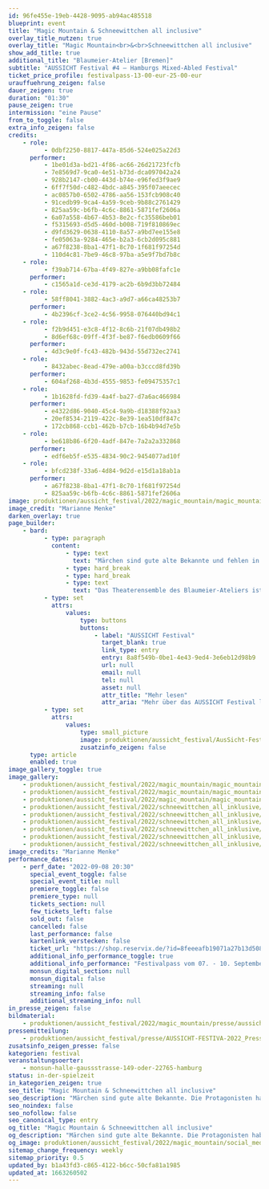 ```yaml
---
id: 96fe455e-19eb-4428-9095-ab94ac485518
blueprint: event
title: "Magic Mountain & Schneewittchen all inclusive"
overlay_title_nutzen: true
overlay_title: "Magic Mountain<br>&<br>Schneewittchen all inclusive"
show_add_title: true
additional_title: "Blaumeier-Atelier [Bremen]"
subtitle: "AUSSICHT Festival #4 – Hamburgs Mixed-Abled Festival"
ticket_price_profile: festivalpass-13-00-eur-25-00-eur
urauffuehrung_zeigen: false
dauer_zeigen: true
duration: "01:30"
pause_zeigen: true
intermission: "eine Pause"
from_to_toggle: false
extra_info_zeigen: false
credits:
    - role:
          - 0dbf2250-8817-447a-85d6-524e025a22d3
      performer:
          - 1be01d3a-bd21-4f86-ac66-26d21723fcfb
          - 7e8569d7-9ca0-4e51-b73d-dca097042a24
          - 928b2147-cb00-443d-b74e-e96fed3f9ae9
          - 6ff7f50d-c482-4bdc-a845-395f07aeecec
          - ac0857b0-6502-4786-aa56-153fcb908c40
          - 91cedb99-9ca4-4a59-9ceb-9b88c2761429
          - 825aa59c-b6fb-4c6c-8861-5871fef2606a
          - 6a07a558-4b67-4b53-8e2c-fc35586beb01
          - f5315693-d5d5-460d-b008-719f810869ec
          - d9fd3629-0638-4110-8a57-a9bd7ee155e8
          - fe05063a-9284-465e-b2a3-6cb2d095c881
          - a67f8238-8ba1-47f1-8c70-1f681f97254d
          - 110d4c81-7be9-46c8-97ba-a5e9f7bd7b8c
    - role:
          - f39ab714-67ba-4f49-827e-a9bb08fafc1e
      performer:
          - c1565a1d-ce3d-4179-ac2b-6b9d3bb72484
    - role:
          - 58ff8041-3882-4ac3-a9d7-a66ca48253b7
      performer:
          - 4b2396cf-3ce2-4c56-9958-076440bd94c1
    - role:
          - f2b9d451-e3c8-4f12-8c6b-21f07db498b2
          - 8d6ef68c-09ff-4f3f-be87-f6edb0609f66
      performer:
          - 4d3c9e0f-fc43-482b-943d-55d732ec2741
    - role:
          - 8432abec-8ead-479e-a00a-b3cccd8fd39b
      performer:
          - 604af268-4b3d-4555-9853-fe09475357c1
    - role:
          - 1b1628fd-fd39-4a4f-ba27-d7a6ac466984
      performer:
          - e4322d86-9040-45c4-9a9b-d18388f92aa3
          - 20ef8534-2119-422c-8e39-1ea510df847c
          - 172cb868-ccb1-462b-b7cb-16b4b94d7e5b
    - role:
          - be618b86-6f20-4adf-847e-7a2a2a332868
      performer:
          - edf6eb5f-e535-4834-90c2-9454077ad10f
    - role:
          - bfcd238f-33a6-4d84-9d2d-e15d1a18ab1a
      performer:
          - a67f8238-8ba1-47f1-8c70-1f681f97254d
          - 825aa59c-b6fb-4c6c-8861-5871fef2606a
image: produktionen/aussicht_festival/2022/magic_mountain/magic_mountain_blaumeier_atelier_03_c_marianne_menke.jpg
image_credit: "Marianne Menke"
darken_overlay: true
page_builder:
    - bard:
          - type: paragraph
            content:
                - type: text
                  text: "Märchen sind gute alte Bekannte und fehlen in den wenigsten Kinderstuben. Die Protagonisten haben gewöhnlich wenig zu lachen und ebenso wenig mit der realen Wirklichkeit zu tun, dafür aber jede Menge Heldentaten zu vollbringen und lassen zuletzt das Gute triumphieren.\_\_"
                - type: hard_break
                - type: hard_break
                - type: text
                  text: "Das Theaterensemble des Blaumeier-Ateliers ist den König:innen, Prinzess:innen und blutrünstigen Gestalten auf furchtlose Weise zu Leibe gerückt und stellt die Märchenwelt mit der Premiere ihrer Bühneninterpretation Schneewittchen all inclusive und der selbst verfassten Heldenreise, Magic Mountain, auf den Kopf. Mit eigener Perspektive auf Märchen und Mythen und nach ihren Vorstellungen haben die Schauspieler:innen Bühnenfiguren und Handlungen entwickelt, die\_Heldentaten und Schläue, Unheil, Gnade, Liebe und Triumph in neue Gewänder hüllen und jeder Vorwegnahme trotzen. Über Blaumeiers Märchen- und Mythenabend liegt ein irrlichternder Schimmer unerwarteter Wendungen."
          - type: set
            attrs:
                values:
                    type: buttons
                    buttons:
                        - label: "AUSSICHT Festival"
                          target_blank: true
                          link_type: entry
                          entry: 8a8f549b-0be1-4e43-9ed4-3e6eb12d98b9
                          url: null
                          email: null
                          tel: null
                          asset: null
                          attr_title: "Mehr lesen"
                          attr_aria: "Mehr über das AUSSICHT Festival lesen"
          - type: set
            attrs:
                values:
                    type: small_picture
                    image: produktionen/aussicht_festival/AusSicht-Festival-Logo-Rechteck.jpg
                    zusatzinfo_zeigen: false
      type: article
      enabled: true
image_gallery_toggle: true
image_gallery:
    - produktionen/aussicht_festival/2022/magic_mountain/magic_mountain_blaumeier_atelier_01_c_marianne_menke.jpg
    - produktionen/aussicht_festival/2022/magic_mountain/magic_mountain_blaumeier_atelier_02_c_marianne_menke.jpg
    - produktionen/aussicht_festival/2022/magic_mountain/magic_mountain_blaumeier_atelier_03_c_marianne_menke.jpg
    - produktionen/aussicht_festival/2022/schneewittchen_all_inklusive/schneewittchen_all_inclusive_blaumeier_atelier_01_c_marianne_menke.jpg
    - produktionen/aussicht_festival/2022/schneewittchen_all_inklusive/schneewittchen_all_inclusive_blaumeier_atelier_02_c_marianne_menke.jpg
    - produktionen/aussicht_festival/2022/schneewittchen_all_inklusive/schneewittchen_all_inclusive_blaumeier_atelier_03_c_marianne_menke.jpg
    - produktionen/aussicht_festival/2022/schneewittchen_all_inklusive/schneewittchen_all_inclusive_blaumeier_atelier_04_c_marianne_menke.jpg
    - produktionen/aussicht_festival/2022/schneewittchen_all_inklusive/schneewittchen_all_inclusive_blaumeier_atelier_05_c_marianne_menke.jpg
    - produktionen/aussicht_festival/2022/schneewittchen_all_inklusive/schneewittchen_all_inclusive_blaumeier_atelier_06_c_marianne_menke.jpg
image_credits: "Marianne Menke"
performance_dates:
    - perf_date: "2022-09-08 20:30"
      special_event_toggle: false
      special_event_title: null
      premiere_toggle: false
      premiere_type: null
      tickets_section: null
      few_tickets_left: false
      sold_out: false
      cancelled: false
      last_performance: false
      kartenlink_verstecken: false
      ticket_url: "https://shop.reservix.de/?id=8feeeafb19071a27b13d5083379d95183e9ab490f2f135faf80b2fecfc1ba00f2aba7ad8945f4a4292549eb86feddc1b&vID=7337&eventGrpID=413348&eventID=1986596"
      additional_info_performance_toggle: true
      additional_info_performance: "Festivalpass vom 07. - 10. September 2022"
      monsun_digital_section: null
      monsun_digital: false
      streaming: null
      streaming_info: false
      additional_streaming_info: null
in_presse_zeigen: false
bildmaterial:
    - produktionen/aussicht_festival/2022/magic_mountain/presse/aussicht_festival_magic_mountain_blaumeier_atelier_c_marianne_menke_monsun.zip
pressemitteilung:
    - produktionen/aussicht_festival/presse/AUSSICHT-FESTIVA-2022_Pressemitteilung_monsun.theater.pdf
zusatsinfo_zeigen_presse: false
kategorien: festival
veranstaltungsoerter:
    - monsun-halle-gaussstrasse-149-oder-22765-hamburg
status: in-der-spielzeit
in_kategorien_zeigen: true
seo_title: "Magic Mountain & Schneewittchen all inclusive"
seo_description: "Märchen sind gute alte Bekannte. Die Protagonisten haben gewöhnlich wenig zu lachen, dafür aber jede Menge Heldentaten zu vollbringen.\_\_"
seo_noindex: false
seo_nofollow: false
seo_canonical_type: entry
og_title: "Magic Mountain & Schneewittchen all inclusive"
og_description: "Märchen sind gute alte Bekannte. Die Protagonisten haben gewöhnlich wenig zu lachen, dafür aber jede Menge Heldentaten zu vollbringen.\_\_"
og_image: produktionen/aussicht_festival/2022/magic_mountain/social_media_image_schneewittchen.jpg
sitemap_change_frequency: weekly
sitemap_priority: 0.5
updated_by: b1a43fd3-c865-4122-b6cc-50cfa81a1985
updated_at: 1663260502
---
```

